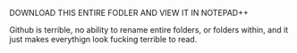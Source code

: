 DOWNLOAD THIS ENTIRE FODLER AND VIEW IT IN NOTEPAD++

Github is terrible, no ability to rename entire folders, or folders within, and it just makes everythign look fucking terrible to read.

